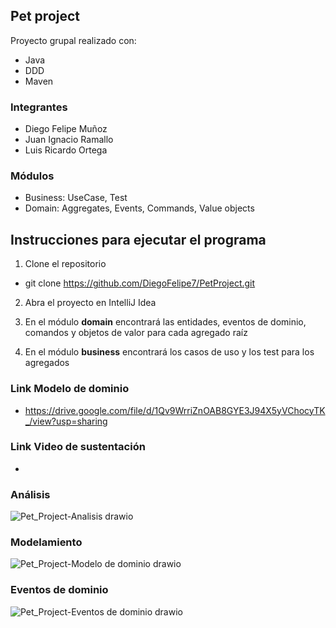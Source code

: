 ## Pet project 

Proyecto grupal realizado con:

* Java
* DDD
* Maven

### Integrantes
+ Diego Felipe Muñoz
+ Juan Ignacio Ramallo
+ Luis Ricardo Ortega


### Módulos
* Business: UseCase, Test
* Domain: Aggregates, Events, Commands, Value objects

## Instrucciones para ejecutar el programa
1. Clone el repositorio
+ git clone https://github.com/DiegoFelipe7/PetProject.git

2. Abra el proyecto en IntelliJ Idea


3. En el módulo **domain** encontrará las entidades, eventos de dominio, comandos y objetos de valor para cada agregado raíz


4. En el módulo **business** encontrará los casos de uso y los test para los agregados
### Link Modelo de dominio
+ https://drive.google.com/file/d/1Qv9WrriZnOAB8GYE3J94X5yVChocyTK_/view?usp=sharing

### Link Video de sustentación
+

### Análisis
![Pet_Project-Analisis drawio](https://user-images.githubusercontent.com/83563182/176559506-ac8ae2aa-d7a9-47f5-bc16-aa54f40f7d92.png)

### Modelamiento
![Pet_Project-Modelo de dominio drawio](https://user-images.githubusercontent.com/83563182/176559532-c638ead9-dc8f-428e-b536-c70752fa8fe4.png)


### Eventos de dominio
![Pet_Project-Eventos de dominio drawio](https://user-images.githubusercontent.com/83563182/176559541-a445c3c4-b0e3-4f8a-b3c1-d460ce917c15.png)
